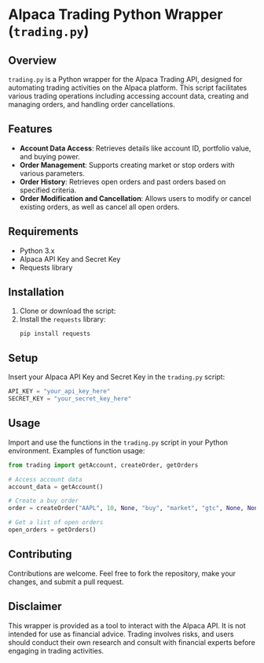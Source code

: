 # Alpaca Trading Python Wrapper (`trading.py`)

## Overview
`trading.py` is a Python wrapper for the Alpaca Trading API, designed for automating trading activities on the Alpaca platform. This script facilitates various trading operations including accessing account data, creating and managing orders, and handling order cancellations.

## Features
- **Account Data Access**: Retrieves details like account ID, portfolio value, and buying power.
- **Order Management**: Supports creating market or stop orders with various parameters.
- **Order History**: Retrieves open orders and past orders based on specified criteria.
- **Order Modification and Cancellation**: Allows users to modify or cancel existing orders, as well as cancel all open orders.

## Requirements
- Python 3.x
- Alpaca API Key and Secret Key
- Requests library

## Installation
1. Clone or download the script:
2. Install the `requests` library:
   ```
   pip install requests
   ```

## Setup
Insert your Alpaca API Key and Secret Key in the `trading.py` script:
```python
API_KEY = "your_api_key_here"
SECRET_KEY = "your_secret_key_here"
```

## Usage
Import and use the functions in the `trading.py` script in your Python environment. Examples of function usage:

```python
from trading import getAccount, createOrder, getOrders

# Access account data
account_data = getAccount()

# Create a buy order
order = createOrder("AAPL", 10, None, "buy", "market", "gtc", None, None, None, None)

# Get a list of open orders
open_orders = getOrders()
```

## Contributing
Contributions are welcome. Feel free to fork the repository, make your changes, and submit a pull request.

## Disclaimer
This wrapper is provided as a tool to interact with the Alpaca API. It is not intended for use as financial advice. Trading involves risks, and users should conduct their own research and consult with financial experts before engaging in trading activities.
